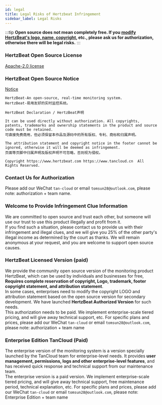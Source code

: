 ```yaml
---
id: legal  
title: Legal Risks of Hertzbeat Infringement     
sidebar_label: Legal Risks   
---
```


:::tip
**Open source does not mean completely free. If you [modify HertzBeat's logo, name, copyright](https://github.com/dromara/hertzbeat/blob/master/NOTICE), etc., please ask us for authorization, otherwise there will be legal risks.**
:::

### HertzBeat Open Source License 

[Apache-2.0 license](https://github.com/dromara/hertzbeat/blob/master/LICENSE)   

### HertzBeat Open Source Notice 

[Notice](https://github.com/dromara/hertzbeat/blob/master/NOTICE) 

```text
HertzBeat-An open-source, real-time monitoring system.
HertzBeat-易用友好的实时监控系统。

HertzBeat Declaration / HertzBeat声明

It can be used directly without authorization. All copyrights, patents, trademarks and ownership statements in the product and source code must be retained.
可直接免费商用，但必须保留本作品及源码中的所有版权、专利、商标和归属声明。

The attribution statement and copyright notice in the footer cannot be ignored, otherwise it will be deemed as infringement.
页面等页脚中归属声明及版权声明不可忽略，否则视为侵权。

Copyright https://www.hertzbeat.com https://www.tancloud.cn  All Rights Reserved.
```

### Contact Us for Authorization 

Please add our WeChat `tan-cloud` or email `tomsun28@outlook.com`, please note: authorization + team name.

### Welcome to Provide Infringement Clue Information

We are committed to open source and trust each other, but someone will use our trust to use this product illegally and profit from it.     
If you find such a situation, please contact us to provide us with their infringement and illegal clues, and we will give you 25% of the other party's illegal income as determined by the court as thanks. We will remain anonymous at your request, and you are welcome to support open source causes.


### HertzBeat Licensed Version (paid)

We provide the community open source version of the monitoring product HertzBeat, which can be used by individuals and businesses for free, **Requires complete reservation of copyright, Logo, trademark, footer copyright statement, and attribution statement**.  
In some cases, enterprises need to modify the copyright LOGO and attribution statement based on the open source version for secondary development. We have launched **HertzBeat Authorized Version** for such needs.   
This authorization needs to be paid. We implement enterprise-scale tiered pricing, and will give away technical support, etc. For specific plans and prices, please add our WeChat `tan-cloud` or email `tomsun28@outlook.com`, please note: authorization + team name

### Enterprise Edition TanCloud (Paid)

The enterprise version of the monitoring system is a version specially launched by the TanCloud team for enterprise-level needs. It provides **user management, permissions, logs and other enterprise-level features**, and has received quick response and technical support from our maintenance team.   
The enterprise version is a paid version. We implement enterprise-scale tiered pricing, and will give away technical support, free maintenance period, technical explanation, etc. For specific plans and prices, please add our WeChat `tan-cloud` or email `tomsun28@outlook.com`, please note: Enterprise Edition + team name
